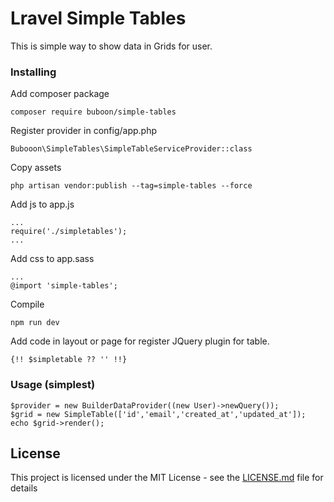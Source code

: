 # Lravel Simple Tables

This is simple way to show data in Grids for user.

### Installing

Add composer package

```
composer require buboon/simple-tables
```

Register provider in config/app.php
```
Bubooon\SimpleTables\SimpleTableServiceProvider::class
```

Copy assets

```
php artisan vendor:publish --tag=simple-tables --force 
```

Add js to app.js

```
...
require('./simpletables');
...
```

Add css to app.sass

```
...
@import 'simple-tables';
```

Compile

```
npm run dev
```

Add code in layout or page for register JQuery plugin for table.
```
{!! $simpletable ?? '' !!}
```

### Usage (simplest)

```
$provider = new BuilderDataProvider((new User)->newQuery());
$grid = new SimpleTable(['id','email','created_at','updated_at']);
echo $grid->render();
```

## License

This project is licensed under the MIT License - see the [LICENSE.md](LICENSE.md) file for details
